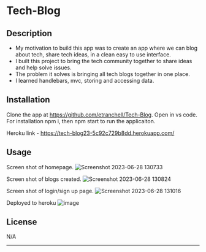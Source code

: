 # Tech-Blog

## Description

- My motivation to build this app was to create an app where we can blog about tech, share tech ideas, in a clean easy to use interface. 
- I built this project to bring the tech community together to share ideas and help solve issues.
- The problem it solves is bringing all tech blogs together in one place. 
- I learned handlebars, mvc, storing and accessing data. 

## Installation

Clone the app at https://github.com/etranchell/Tech-Blog. Open in vs code. For installation npm i,  then npm start to run the applicaiton.

Heroku link - https://tech-blog23-5c92c729b8dd.herokuapp.com/

## Usage

Screen shot of homepage. ![Screenshot 2023-06-28 130733](https://github.com/etranchell/Tech-Blog/assets/123092979/915c59ba-7dda-40ce-a2e5-685354ddb3c8)


Screen shot of blogs created. ![Screenshot 2023-06-28 130824](https://github.com/etranchell/Tech-Blog/assets/123092979/cb6150e2-2584-4753-a5aa-ab2d82e7a3aa)


Screen shot of login/sign up page. ![Screenshot 2023-06-28 131016](https://github.com/etranchell/Tech-Blog/assets/123092979/7de287c9-d19b-431e-8674-1599a028ae9b)


Deployed to heroku ![image](https://github.com/etranchell/Tech-Blog/assets/123092979/507e3997-0d5e-4060-bc39-aa800f638b6e)



## License

N/A

---
